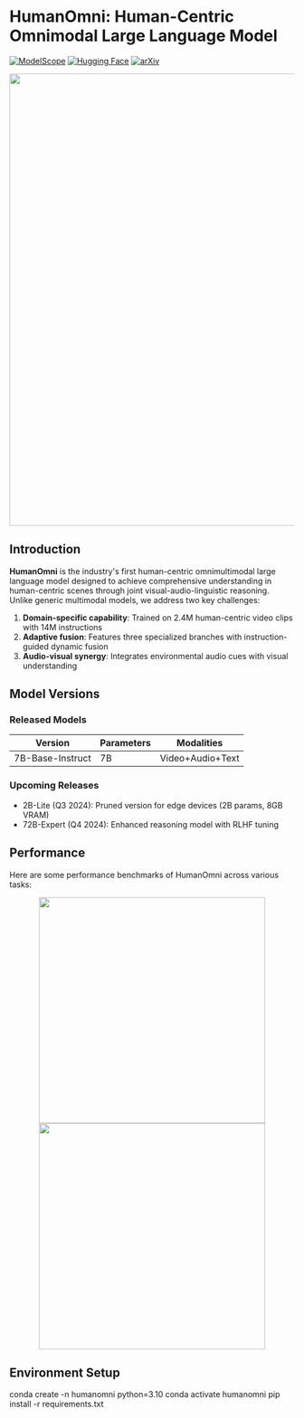 # HumanOmni: Human-Centric Omnimodal Large Language Model

[![ModelScope](https://img.shields.io/badge/ModelScope-HumanOmni-blue)](https://modelscope.cn/models/myroot/HumanOmni-7B)
[![Hugging Face](https://img.shields.io/badge/HuggingFace-HumanOmni-yellow)](https://huggingface.co/StarJiaxing/HumanOmni-7B)
[![arXiv](https://img.shields.io/badge/arXiv-2405.15111-red)](https://arxiv.org/abs/2501.15111)

<div align="center">
  <img src="figures/pipeline.png" width="800"/>
</div>

## Introduction
**HumanOmni** is the industry's first human-centric omnimultimodal large language model designed to achieve comprehensive understanding in human-centric scenes through joint visual-audio-linguistic reasoning. Unlike generic multimodal models, we address two key challenges: 
1) **Domain-specific capability**: Trained on 2.4M human-centric video clips with 14M instructions
2) **Adaptive fusion**: Features three specialized branches with instruction-guided dynamic fusion
3) **Audio-visual synergy**: Integrates environmental audio cues with visual understanding

## Model Versions
### Released Models
| Version    | Parameters | Modalities       | 
|------------|------------|------------------|
| 7B-Base-Instruct    | 7B         | Video+Audio+Text | 

### Upcoming Releases
+ 2B-Lite (Q3 2024): Pruned version for edge devices (2B params, 8GB VRAM)
+ 72B-Expert (Q4 2024): Enhanced reasoning model with RLHF tuning

## Performance
Here are some performance benchmarks of HumanOmni across various tasks:

<div align="center">
  <img src="figures/performance_task1.png" width="400"/>
  <img src="figures/performance_task2.png" width="400"/>
</div>

## Environment Setup
conda create -n humanomni python=3.10
conda activate humanomni
pip install -r requirements.txt
